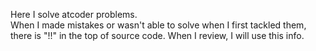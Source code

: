 Here I solve atcoder problems.\
When I made mistakes or wasn't able to solve when I first tackled them, there is "!!" in the top of source code. When I review, I will use this info.
